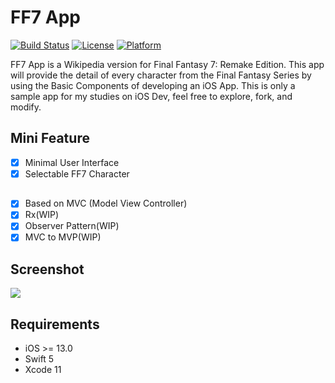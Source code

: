 # FF7 App

[![Build Status][travis-image]][travis-url]
[![License][license-image]][license-url]
[![Platform](https://img.shields.io/cocoapods/p/LFAlertController.svg?style=flat)](http://cocoapods.org/pods/LFAlertController)

FF7 App is a Wikipedia version for Final Fantasy 7: Remake Edition. This app will provide the detail of every character from the Final Fantasy Series by using the Basic Components of developing an iOS App. This is only a sample app for my studies on iOS Dev, feel free to explore, fork, and modify.

## Mini Feature

- [x] Minimal User Interface
- [x] Selectable FF7 Character

## 
- [x] Based on MVC (Model View Controller)
- [x] Rx(WIP)
- [x] Observer Pattern(WIP)
- [x] MVC to MVP(WIP)

## Screenshot

![](https://i.imgur.com/M6Ucbp8.png)

## Requirements
- iOS >= 13.0
- Swift 5
- Xcode 11

[swift-image]:https://img.shields.io/badge/swift-3.0-orange.svg
[swift-url]: https://swift.org/
[license-image]: https://img.shields.io/badge/License-MIT-blue.svg
[license-url]: LICENSE
[travis-image]: https://img.shields.io/travis/dbader/node-datadog-metrics/master.svg?style=flat-square
[travis-url]: https://travis-ci.org/dbader/node-datadog-metrics
[codebeat-image]: https://codebeat.co/badges/c19b47ea-2f9d-45df-8458-b2d952fe9dad
[codebeat-url]: https://codebeat.co/projects/github-com-vsouza-awesomeios-com
